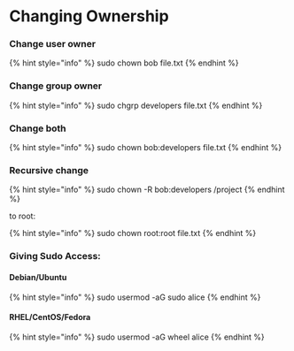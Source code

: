 # Changing Ownership

### Change user owner

{% hint style="info" %}
sudo chown bob file.txt
{% endhint %}

### Change group owner

{% hint style="info" %}
sudo chgrp developers file.txt
{% endhint %}

### Change both

{% hint style="info" %}
sudo chown bob:developers file.txt
{% endhint %}

### Recursive change

{% hint style="info" %}
sudo chown -R bob:developers /project
{% endhint %}

to root:

{% hint style="info" %}
sudo chown root:root file.txt
{% endhint %}

### **Giving Sudo Access:**

#### Debian/Ubuntu

{% hint style="info" %}
sudo usermod -aG sudo alice
{% endhint %}

#### RHEL/CentOS/Fedora

{% hint style="info" %}
sudo usermod -aG wheel alice
{% endhint %}
